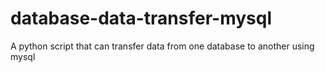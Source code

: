 # database-data-transfer-mysql
A python script that can transfer data from one database to another using mysql
